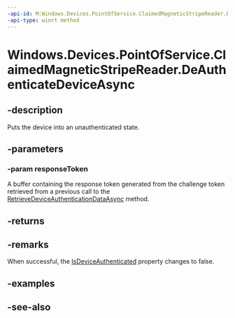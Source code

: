 ----api-id: M:Windows.Devices.PointOfService.ClaimedMagneticStripeReader.DeAuthenticateDeviceAsync(System.Byte[])
-api-type: winrt method
---<!-- Method syntaxpublic Windows.Foundation.IAsyncAction DeAuthenticateDeviceAsync(System.Byte[] responseToken)--># Windows.Devices.PointOfService.ClaimedMagneticStripeReader.DeAuthenticateDeviceAsync## -descriptionPuts the device into an unauthenticated state.## -parameters### -param responseTokenA buffer containing the response token generated from the challenge token retrieved from a previous call to the [RetrieveDeviceAuthenticationDataAsync](claimedmagneticstripereader_retrievedeviceauthenticationdataasync.md) method.## -returns## -remarksWhen successful, the [IsDeviceAuthenticated](claimedmagneticstripereader_isdeviceauthenticated.md) property changes to false.## -examples## -see-also